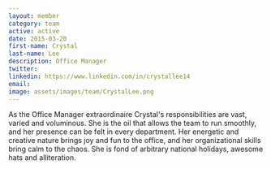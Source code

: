 ```yaml
---
layout: member
category: team
active: active
date: 2015-03-20
first-name: Crystal
last-name: Lee
description: Office Manager
twitter:
linkedin: https://www.linkedin.com/in/crystallee14
email:
image: assets/images/team/CrystalLee.png
---
```

As the Office Manager extraordinaire Crystal's responsibilities are vast, varied and voluminous. She is the oil that allows the team to run smoothly, and her presence can be felt in every department. Her energetic and creative nature brings joy and fun to the office, and her organizational skills bring calm to the chaos. She is fond of arbitrary national holidays, awesome hats and alliteration.
